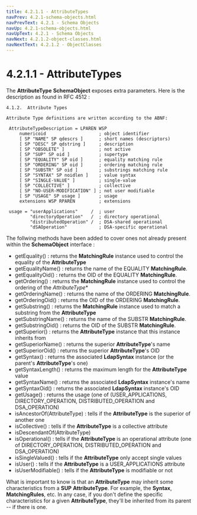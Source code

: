 ```yaml
---
title: 4.2.1.1 - AttributeTypes
navPrev: 4.2.1-schema-objects.html
navPrevText: 4.2.1 - Schema Objects
navUp: 4.2.1-schema-objects.html
navUpText: 4.2.1 - Schema Objects
navNext: 4.2.1.2-object-classes.html
navNextText: 4.2.1.2 - ObjectClasses
---
```


# 4.2.1.1 - AttributeTypes

The **AttributeType** **SchemaObject** exposes extra parameters. Here is the description as found in RFC 4512 :

    4.1.2.  Attribute Types

    Attribute Type definitions are written according to the ABNF:

     AttributeTypeDescription = LPAREN WSP
         numericoid                    ; object identifier
         [ SP "NAME" SP qdescrs ]      ; short names (descriptors)
         [ SP "DESC" SP qdstring ]     ; description
         [ SP "OBSOLETE" ]             ; not active
         [ SP "SUP" SP oid ]           ; supertype
         [ SP "EQUALITY" SP oid ]      ; equality matching rule
         [ SP "ORDERING" SP oid ]      ; ordering matching rule
         [ SP "SUBSTR" SP oid ]        ; substrings matching rule
         [ SP "SYNTAX" SP noidlen ]    ; value syntax
         [ SP "SINGLE-VALUE" ]         ; single-value
         [ SP "COLLECTIVE" ]           ; collective
         [ SP "NO-USER-MODIFICATION" ] ; not user modifiable
         [ SP "USAGE" SP usage ]       ; usage
         extensions WSP RPAREN         ; extensions

     usage = "userApplications"     /  ; user
             "directoryOperation"   /  ; directory operational
             "distributedOperation" /  ; DSA-shared operational
             "dSAOperation"            ; DSA-specific operational

The follwing methods have been added to cover ones not already present within the **SchemaObject** interface :

* getEquality() : returns the **MatchingRule** instance used to control the equality of the **AttributeType**
* getEqualityName() : returns the name of the EQUALITY **MatchingRule**.
* getEqualityOid() : returns the OID of the EQUALITY **MatchingRule**.
* getOrdering() : returns the **MatchingRule** instance used to control the ordering of the *AttributeType**
* getOrderingName() : returns the name of the ORDERING **MatchingRule**.
* getOrderingOid() : returns the OID of the ORDERING **MatchingRule**.
* getSubstring() : returns the **MatchingRule** instance used to match a substring from the **AttributeType**
* getSubstringName() : returns the name of the SUBSTR **MatchingRule**.
* getSubstringOid() : returns the OID of the SUBSTR **MatchingRule**.
* getSuperior() : returns the **AttributeType** instance that this instance inherits from
* getSuperiorName() : returns the superior **AttributeType**'s name
* getSuperiorOid() : returns the superior **AttributeType**'s OID
* getSyntax() : returns the associated **LdapSyntax** instance (or the parent's **AttributeType**'s one)
* getSyntaxLength() : returns the maximum length for the **AttributeType** value
* getSyntaxName() : returns the associated **LdapSyntax** instance's name
* getSyntaxOid() :  returns the associated **LdapSyntax** instance's OID
* getUsage() : returns the usage (one of (USER_APPLICATIONS, DIRECTORY_OPERATION, DISTRIBUTED_OPERATION and DSA_OPERATION)
* isAncestorOf(AttributeType) : tells if the **AttributeType** is the superior of another one
* isCollective() : tells if the **AttributeType** is a collective attribute
* isDescendantOf(AttributeType)
* isOperational() : tells if the **AttributeType** is an operational attribute (one of DIRECTORY_OPERATION, DISTRIBUTED_OPERATION and DSA_OPERATION)
* isSingleValued() : tells if the **AttributeType** only accept single values
* isUser() : tells if the **AttributeType** is a USER_APPLICATIONS attribute
* isUserModifiable() : tells if the **AttributeType** is modifiable or not

What is important to know is that an **AttributeType** may inherit some characteristics from a **SUP** **AttributeType**. For example, the **Syntax**, **MatchingRules**, etc. In any case, if you don't define the specific characteristics for a given **AttributeType**, they'll be inherited from its parent -- if there is one.
